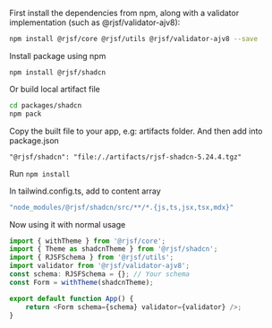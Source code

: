 First install the dependencies from npm, along with a validator implementation (such as @rjsf/validator-ajv8):
```bash
npm install @rjsf/core @rjsf/utils @rjsf/validator-ajv8 --save
```

Install package using npm
```
npm install @rjsf/shadcn
```
Or build local artifact file
```bash
cd packages/shadcn
npm pack
```
Copy the built file to your app, e.g: artifacts folder. And then add into package.json
```
"@rjsf/shadcn": "file:/./artifacts/rjsf-shadcn-5.24.4.tgz"
```
Run `npm install`

In tailwind.config.ts, add to content array

```ts
"node_modules/@rjsf/shadcn/src/**/*.{js,ts,jsx,tsx,mdx}"
```
Now using it with normal usage
```ts
import { withTheme } from '@rjsf/core';
import { Theme as shadcnTheme } from '@rjsf/shadcn';
import { RJSFSchema } from '@rjsf/utils';
import validator from '@rjsf/validator-ajv8';
const schema: RJSFSchema = {}; // Your schema
const Form = withTheme(shadcnTheme);

export default function App() {
    return <Form schema={schema} validator={validator} />;
}
```
